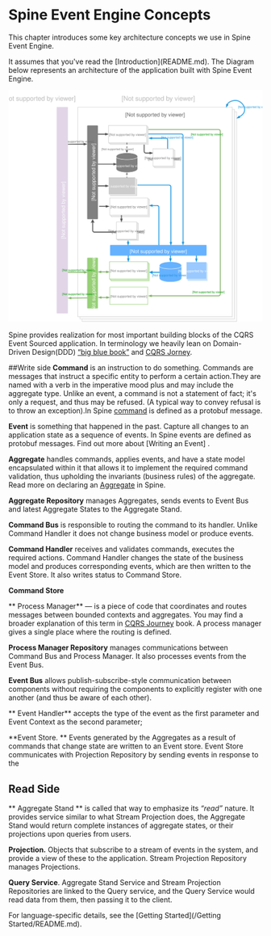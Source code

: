 # Spine Event Engine Concepts

<p class="lead"> This chapter introduces some key architecture concepts we use in Spine Event Engine.</p> It assumes that you've read the [Introduction](README.md). 
The Diagram below represents an architecture of the application built with Spine Event Engine.

![Spine Event Engine Diagram](Diagram-SpineEventEngine.svg)


Spine provides realization for most important building blocks of the CQRS Event Sourced application. In terminology we heavily lean on Domain-Driven Design(DDD) [“big blue book”](http://www.amazon.com/Domain-Driven-Design-Tackling-Complexity-Software/dp/0321125215) and [CQRS Jorney](https://msdn.microsoft.com/en-us/library/jj554200.aspx).  

##Write side
**Command** is an instruction to do something. Commands are messages that instruct a specific entity to perform a certain action.They are named with a verb in the imperative mood plus and may include the aggregate type. Unlike an event, a command is not a statement of fact; it's only a request, and thus may be refused. (A typical way to convey refusal is to throw an exception).In Spine [command](/java) is defined as a protobuf message. 

**Event** is something that happened in the past.
Capture all changes to an application state as a sequence of events. In Spine events are defined as protobuf messages. Find out more about [Writing an Event] .

**Aggregate** handles commands, applies events, and have a state model encapsulated within it that allows it to implement the required command validation, thus upholding the invariants (business rules) of the aggregate.
Read more on declaring an [Aggregate](/java/aggregate.md) in Spine.

**Aggregate Repository** manages Aggregates, sends events to Event Bus and latest Aggregate States to the Aggregate Stand.

**Command Bus** is responsible to routing the command to its handler. Unlike Command Handler it does not change business model or produce events.

**Command Handler** receives and validates commands, executes the required actions. 
Command Handler changes the state of the business model and produces corresponding events, which are then written to the Event Store. It also writes status to Command Store.

**Command Store** 



** Process Manager** — is a piece of code that coordinates and routes messages between bounded contexts and aggregates. You may find a broader explanation of this term  in [CQRS Journey](https://msdn.microsoft.com/en-us/library/jj591569.aspx) book. A process manager gives a single place where the routing is defined.

**Process Manager Repository** manages communications between Command Bus and Process Manager. It also processes events from the Event Bus.


**Event Bus** allows publish-subscribe-style communication between components without requiring the components to explicitly register with one another (and thus be aware of each other).

** Event Handler** accepts the type of the event as the first parameter and Event Context as the second parameter;

  **Event Store. ** Events generated by the Aggregates as a result of commands that change state are written to an Event store. Event Store communicates with Projection Repository by sending events in response to the
  
  ## Read Side
  ** Aggregate Stand ** is called that way to emphasize its _“read”_ nature. It provides service similar to what Stream Projection does, the Aggregate Stand would return complete instances of aggregate states, or their projections upon queries from users.

**Projection.** Objects that subscribe to a stream of events in the system, and provide a view of these to the application. Stream Projection Repository manages Projections.

**Query Service**. Aggregate Stand Service and Stream Projection Repositories are linked to the Query service, and the Query Service would read data from them, then passing it to the client.

For language-specific details, see the [Getting Started](/Getting Started/README.md).